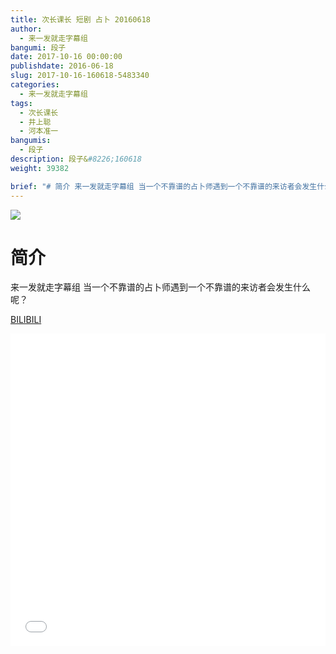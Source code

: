 ```yaml
---
title: 次长课长 短剧 占卜 20160618
author: 
  - 来一发就走字幕组
bangumi: 段子
date: 2017-10-16 00:00:00
publishdate: 2016-06-18
slug: 2017-10-16-160618-5483340
categories: 
  - 来一发就走字幕组
tags: 
  - 次长课长
  - 井上聪
  - 河本准一
bangumis: 
  - 段子
description: 段子&#8226;160618
weight: 39382

brief: "# 简介 来一发就走字幕组 当一个不靠谱的占卜师遇到一个不靠谱的来访者会发生什么呢？"
---
```


![](https://i.imgur.com/mLsDE2U.jpg)

# 简介  
来一发就走字幕组 当一个不靠谱的占卜师遇到一个不靠谱的来访者会发生什么呢？

  [BILIBILI](https://www.bilibili.com/video/av5483340/)


<div class="vcontainer">  <iframe class='video' src="//www.bilibili.com/blackboard/player.html?aid=5483340" width="100%" height="500" frameborder="0" allowfullscreen="allowfullscreen"></iframe></div>
